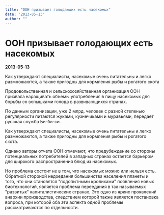 ```yaml
---
title: "ООН призывает голодающих есть насекомых"
date: "2013-05-13"
author: ""
---
```


# ООН призывает голодающих есть насекомых

**2013-05-13** 

Как утверждают специалисты, насекомые очень питательны и легко размножаются, а также пригодны для кормления рыбы и рогатого скота

Продовольственная и сельскохозяйственная организация ООН призвала наращивать объемы употребления в пищу насекомых для борьбы со вспышками голода в развивающихся странах.

По данным организации, уже 2 млрд. человек с разной степенью регулярности питаются жуками, кузнечиками и муравьями, передает русская служба Би-би-си.

Как утверждают специалисты, насекомые очень питательны и легко размножаются, а также пригодны для кормления рыбы и рогатого скота.

Однако авторы отчета ООН отмечают, что предубеждение со стороны потенциальных потребителей в западных странах остается барьером для широкого распространения блюд из насекомых.

Но проблема состоит не в том, что насекомых можно или нельзя есть. Обратной стороной недоедания большинства населения планеты и того, что они становятся "подопытными кроликами" появления новых биотехнологий, является проблема переедания в так называемых "развитых" капиталистических странах. Это одно из ярких проявлений анархии производства, следствием которой также является постановка вопроса, при которой оба эти аспекта одной проблемы рассматриваются по отдельности.